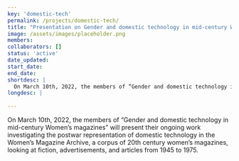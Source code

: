 ```yaml
---
key: 'domestic-tech'
permalink: /projects/domestic-tech/
title: "Presentation on Gender and domestic technology in mid-century Women’s magazines"
image: /assets/images/placeholder.png
members:
collaborators: []
status: 'active'
date_updated:
start_date:
end_date:
shortdesc: |
  On March 10th, 2022, the members of “Gender and domestic technology in mid-century Women’s magazines” will present their ongoing work investigating the postwar representation of domestic technology in the Women’s Magazine Archive, a corpus of 20th century women’s magazines, looking at fiction, advertisements, and articles from 1945 to 1975.
longdesc: |
  
---
```


On March 10th, 2022, the members of “Gender and domestic technology in mid-century Women’s magazines” will present their ongoing work investigating the postwar representation of domestic technology in the Women’s Magazine Archive, a corpus of 20th century women’s magazines, looking at fiction, advertisements, and articles from 1945 to 1975.